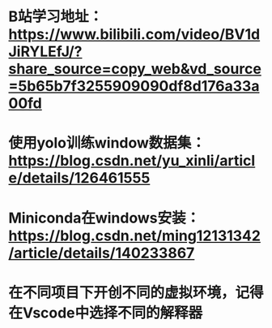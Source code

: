 # B站学习地址： https://www.bilibili.com/video/BV1dJiRYLEfJ/?share_source=copy_web&vd_source=5b65b7f3255909090df8d176a33a00fd

# 使用yolo训练window数据集：https://blog.csdn.net/yu_xinli/article/details/126461555

# Miniconda在windows安装：https://blog.csdn.net/ming12131342/article/details/140233867
# 在不同项目下开创不同的虚拟环境，记得在Vscode中选择不同的解释器


